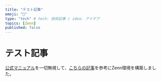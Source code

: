 ```yaml
---
title: "テスト記事"
emoji: "🍣"
type: "tech" # tech: 技術記事 / idea: アイデア
topics: [Zenn]
published: false
---
```


# テスト記事
[公式マニュアル](https://zenn.dev/zenn/articles/install-zenn-cli)を一切無視して、[こちらの記事](https://zenn.dev/ttani/articles/zenn-first-install)を参考にZenn環境を構築しました。
